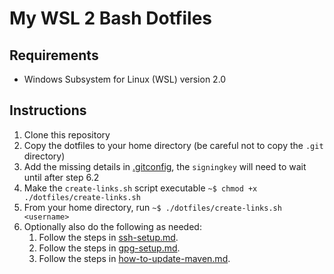 # My WSL 2 Bash Dotfiles

## Requirements

- Windows Subsystem for Linux (WSL) version 2.0

## Instructions

1. Clone this repository
2. Copy the dotfiles to your home directory (be careful not to copy the `.git` directory)
3. Add the missing details in [.gitconfig][.gitconfig], the `signingkey` will need to wait until after step 6.2
4. Make the `create-links.sh` script executable `~$ chmod +x ./dotfiles/create-links.sh`
5. From your home directory, run `~$ ./dotfiles/create-links.sh <username>`
6. Optionally also do the following as needed:
   1. Follow the steps in [ssh-setup.md].
   2. Follow the steps in [gpg-setup.md].
   3. Follow the steps in [how-to-update-maven.md].

[.gitconfig]: ./.gitconfig
[ssh-setup.md]: ./ssh-setup.md
[gpg-setup.md]: ./gpg-setup.md
[how-to-update-maven.md]: ./how-to-update-maven.md

